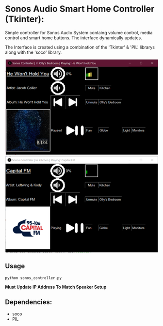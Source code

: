 # Sonos Audio Smart Home Controller (Tkinter):

Simple controller for Sonos Audio System containg volume control, media control and smart home buttons. The interface dynamically updates.

The Interface is created using a combination of the 'Tkinter' & 'PIL' librarys along with the 'soco' library.
<p align="center">
  <img src="https://github.com/oliver7011/Sonos-Controller/blob/main/standard_example.PNG" height="318" width="503" title="hover text"><img src="https://github.com/oliver7011/Sonos-Controller/blob/main/radio_example.PNG" height="318" width="503" title="hover text">
</p>


## Usage
```shell
python sonos_controller.py
```
**Must Update IP Address To Match Speaker Setup**

## Dependencies:
- soco
- PIL
